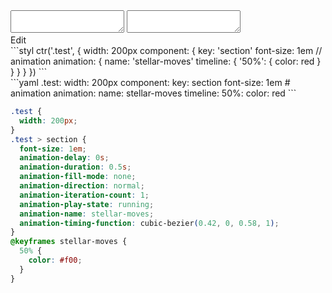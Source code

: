 <div data-size="420" class="code-cont" data-example="animation">
    <div class="code">
        <div class="code-wrap">
            <textarea id="stylus"></textarea>
            <textarea id="css"></textarea>
            <div class="edit-code">
                <span>Edit</span>
            </div>
        </div>
    </div>
</div>


<div data-size="420" data-examples="stylus"></div>
```styl
ctr('.test', {
  width: 200px
  component: {
    key: 'section'
    font-size: 1em
    // animation
    animation: {
      name: 'stellar-moves'
      timeline: {
        '50%': {
          color: red
        }
      }
    }
  }
})
```

<div data-size="420" data-examples="yaml"></div>
```yaml
.test:
  width: 200px
  component:
    key: section
    font-size: 1em
    # animation
    animation:
      name: stellar-moves
      timeline:
        50%:
          color: red
```

```css
.test {
  width: 200px;
}
.test > section {
  font-size: 1em;
  animation-delay: 0s;
  animation-duration: 0.5s;
  animation-fill-mode: none;
  animation-direction: normal;
  animation-iteration-count: 1;
  animation-play-state: running;
  animation-name: stellar-moves;
  animation-timing-function: cubic-bezier(0.42, 0, 0.58, 1);
}
@keyframes stellar-moves {
  50% {
    color: #f00;
  }
}
```
<div class="cf"></div>
